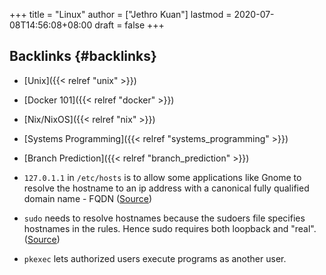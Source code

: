+++
title = "Linux"
author = ["Jethro Kuan"]
lastmod = 2020-07-08T14:56:08+08:00
draft = false
+++

## Backlinks {#backlinks}

- [Unix]({{< relref "unix" >}})
- [Docker 101]({{< relref "docker" >}})
- [Nix/NixOS]({{< relref "nix" >}})
- [Systems Programming]({{< relref "systems_programming" >}})
- [Branch Prediction]({{< relref "branch_prediction" >}})

- `127.0.1.1` in `/etc/hosts` is to allow some applications like Gnome to
  resolve the hostname to an ip address with a canonical fully
  qualified domain name - FQDN ([Source](http://www.leonardoborda.com/blog/127-0-1-1-ubuntu-debian/))
- `sudo` needs to resolve hostnames because the sudoers file specifies
  hostnames in the rules. Hence sudo requires both loopback and
  "real". ([Source](https://unix.stackexchange.com/questions/218145/why-does-sudo-need-the-loopback-interface))
- `pkexec` lets authorized users execute programs as another user.
